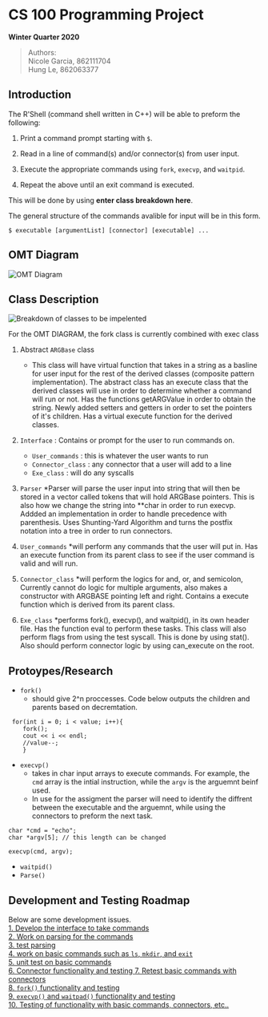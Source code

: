 # CS 100 Programming Project
**Winter Quarter 2020**
>Authors:  
Nicole Garcia, 862111704   
Hung Le, 862063377  


## Introduction
The R'Shell (command shell written in C++) will be able to preform the following:

1. Print a command prompt starting with `$`.
2. Read in a line of command(s) and/or connector(s) from user input.  

3. Execute the appropriate commands using `fork`, `execvp`, and `waitpid`.
4. Repeat the above until an exit command is executed.  

This will be done by using **enter class breakdown here**.

The general structure of the commands avalible for input will be in this form.
```
$ executable [argumentList] [connector] [executable] ...
```

## OMT Diagram
    
![OMT Diagram](https://github.com/cs100/assignment-teamteam/blob/master/images/OML%20DIagram.jpg?raw=true)



## Class Description
![Breakdown of classes to be impelented](https://camo.githubusercontent.com/296f638fb195719e6d6affd90adf4e1e82d9f604/68747470733a2f2f692e6779617a6f2e636f6d2f30653965393836316135393235666636363436356631356231643162356363332e706e67)

For the OMT DIAGRAM, the fork class is currently combined with exec class
 
1. Abstract `ARGBase` class
    * This class will have virtual function that takes in a string as a basline for user input for the rest of the derived classes (composite pattern implementation). The abstract class has an execute class that the derived classes will use in order to determine whether a command will run or not. Has the functions getARGValue in order to obtain the string. Newly added setters and getters in order to set the pointers of it's children. Has a virtual execute function for the derived classes. 
2. `Interface` : Contains or prompt for the user to run commands on.
    * `User_commands` : this is whatever the user wants to run
    *  `Connector_class` : any connector that a user will add to a line
    * `Exe_class` : will do any syscalls
3. `Parser` 
	*Parser will parse the user input into string that will then be stored in a vector called tokens that will hold ARGBase pointers. This is also how we change the string into **char in order to run execvp. Addded an implementation in order to handle precedence with parenthesis. Uses Shunting-Yard Algorithm and turns the postfix notation into a tree in order to run connectors.

4. `User_commands`
    	*will perform any commands that the user will put in. Has an execute function from its parent class to see if the user command is valid and will run.
5. `Connector_class`
	*will perform the logics for and, or, and semicolon, Currently cannot do logic for multiple arguments, also makes a constructor with ARGBASE pointing left and right. Contains a execute function which is derived from its parent class.
    
6. `Exe_class`
	*performs fork(), execvp(), and waitpid(), in its own header file. Has the function eval to perform these tasks. This class will also perform flags from using the test syscall. This is done by using stat().  Also should perform connector logic by using can_execute on the root.
    

## Protoypes/Research 

- `fork()`
    * should give 2^n proccesses. Code below outputs the children and parents based on decremtation.
```
 for(int i = 0; i < value; i++){
    fork();
    cout << i << endl;
    //value--;
    }
```
- `execvp()`
    * takes in char input arrays to execute commands. For example, the `cmd` array is the intial instruction, while the `argv` is the arguemnt beinf used.
     * In use for the assigment the parser will need to identify the diffrent between the executable and the arguemnt, while using the connectors to preform the next task.

```
char *cmd = "echo";
char *argv[5]; // this length can be changed 

execvp(cmd, argv);

```  

- `waitpid()`
- `Parse()`

## Development and Testing Roadmap

Below are some development issues.  
[1. Develop the interface to take commands ](https://github.com/cs100/assignment-teamteam/issues/1#issue-556420534)   
[2. Work on parsing for the commands](https://github.com/cs100/assignment-teamteam/issues/2#issue-556421562)  
[3. test parsing](https://github.com/cs100/assignment-teamteam/issues/3#issue-556422455)  
[4. work on basic commands such as `ls`, `mkdir`, and `exit`](https://github.com/cs100/assignment-teamteam/issues/4#issue-556422892)  
[5. unit test on basic commands](https://github.com/cs100/assignment-teamteam/issues/5#issue-556423312)  
[6. Connector functionality and testing ](https://github.com/cs100/assignment-teamteam/issues/6#issue-556424991) 
[7. Retest basic commands with connectors](https://github.com/cs100/assignment-teamteam/issues/7#issue-556425469)  
[8. `fork()` functionality and testing](https://github.com/cs100/assignment-teamteam/issues/8#issue-556425788)  
[9. `execvp()` and `waitpad()` functionality and testing](https://github.com/cs100/assignment-teamteam/issues/9#issue-556426529)  
[10. Testing of functionality with basic commands, connectors, etc..](https://github.com/cs100/assignment-teamteam/issues/10#issue-556426755)

